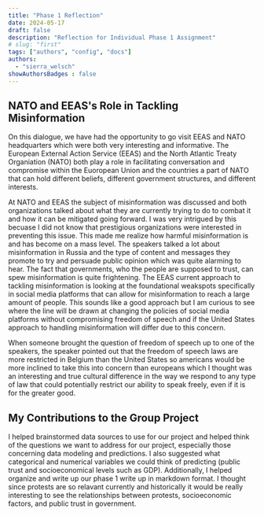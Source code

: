 ```yaml
---
title: "Phase 1 Reflection"
date: 2024-05-17
draft: false
description: "Reflection for Individual Phase 1 Assignment"
# slug: "first"
tags: ["authors", "config", "docs"]
authors:
  - "sierra_welsch"
showAuthorsBadges : false
---
```

## NATO and EEAS's Role in Tackling Misinformation 
On this dialogue, we have had the opportunity to go visit EEAS and NATO headquarters which were both very interesting and informative. The European External Action Service (EEAS) and the North Atlantic Treaty Organiation (NATO) both play a role in facilitating conversation and compromise within the Euoropean Union and the countries a part of NATO that can hold different beliefs, different government structures, and different interests. 

At NATO and EEAS the subject of misinformation was discussed and both organizations talked about what they are currently trying to do to combat it and how it can be mitigated going forward. I was very intrigued by this becuase I did not know that prestigious organizations were interested in preventing this issue. This made me realize how harmful misinformation is and has become on a mass level. The speakers talked a lot about misinformation in Russia and the type of content and messages they promote to try and persuade public opinion which was quite alarming to hear. The fact that governments, who the people are supposed to trust, can spew misinformation is quite frightening. The EEAS current approach to tackling misinformation is looking at the foundational weakspots specifically in social media platforms that can allow for misinformation to reach a large amount of people. This sounds like a good approach but I am curious to see where the line will be drawn at changing the policies of social media platforms without compromising freedom of speech and if the United States approach to handling misinformation will differ due to this concern. 

When someone brought the question of freedom of speech up to one of the speakers, the speaker pointed out that the freedom of speech laws are more restricted in Belgium than the United States so americans would be more inclined to take this into concern than europeans which I thought was an interesting and true cultural difference in the way we respond to any type of law that could potentially restrict our ability to speak freely, even if it is for the greater good. 

## My Contributions to the Group Project
I helped brainstormed data sources to use for our project and helped think of the questions we want to address for our project, especially those concerning data modeling and predictions. I also suggested what categorical and numerical variables we could think of predicting (public trust and socioeconomical levels such as GDP). Additionally, I helped organize and write up our phase 1 write up in markdown format. I thought since protests are so relavant currently and historically it would be really interesting to see the relationships between protests, socioeconomic factors, and public trust in government.